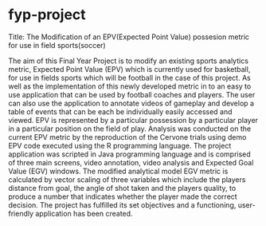 # fyp-project
Title: The Modification of an EPV(Expected Point Value) possesion metric for use in field sports(soccer)

The aim of this Final Year Project is to modify an existing sports analytics metric, Expected Point Value (EPV) which is currently used
for basketball, for use in fields sports which will be football in the case of this project. As well as the implementation of this newly
developed metric in to an easy to use application that can be used by football coaches and players. The user can also use the application
to annotate videos of gameplay and develop a table of events that can be each be individually easily accessed and viewed.
EPV is represented by a particular possession by a particular player in a particular position on the field of play. Analysis was conducted
on the current EPV metric by the reproduction of the Cervone trials using demo EPV code executed using the R programming language. The
project application was scripted in Java programming language and is comprised of three main screens, video annotation, video analysis and
Expected Goal Value (EGV) windows. The modified analytical model EGV metric is calculated by vector scaling of three variables which
include the players distance from goal, the angle of shot taken and the players quality, to produce a number that indicates whether the
player made the correct decision. The project has fulfilled its set objectives and a functioning, user-friendly application has been
created.


